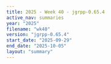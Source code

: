 ```yaml
---
title: 2025 - Week 40 - jgrpp-0.65.4
active_nav: summaries
year: "2025"
filename: "wk40"
version: "jgrpp-0.65.4"
start_date: "2025-09-29"
end_date: "2025-10-05"
layout: "summary"
---
```

